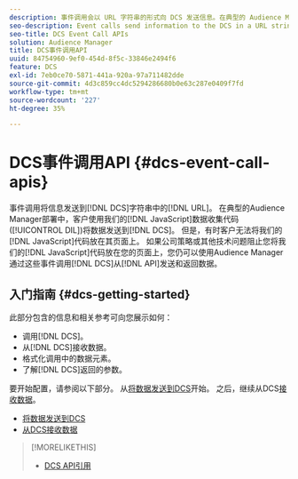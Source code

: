 ```yaml
---
description: 事件调用会以 URL 字符串的形式向 DCS 发送信息。在典型的 Audience Manager 部署中，客户使用我们的 JavaScript 数据收集代码 (DIL) 将数据发送到 DCS。但有时，客户无法将我们的 JavaScript 代码放在其页面上。如果公司策略或其他技术问题阻止您将我们的 JavaScript 代码放在您的页面上，您仍可以使用 Audience Manager 通过这些事件调用 API 从 DCS 发送数据和返回数据。
seo-description: Event calls send information to the DCS in a URL string. In a typical Audience Manager deployment, customers use our JavaScript data collection code (DIL) to send data to the DCS. However, sometimes customers cannot put our JavaScript code on their pages. If company policies or other technical issues prevent you from placing our JavaScript code on your pages, you can still work with Audience Manager to send and return data from DCS with these event call APIs.
seo-title: DCS Event Call APIs
solution: Audience Manager
title: DCS事件调用API
uuid: 84754960-9ef0-454d-8f5c-33846e2494f6
feature: DCS
exl-id: 7eb0ce70-5871-441a-920a-97a711482dde
source-git-commit: 4d3c859cc4dc5294286680b0e63c287e0409f7fd
workflow-type: tm+mt
source-wordcount: '227'
ht-degree: 35%

---
```


# DCS事件调用API {#dcs-event-call-apis}

事件调用将信息发送到[!DNL DCS]字符串中的[!DNL URL]。 在典型的Audience Manager部署中，客户使用我们的[!DNL JavaScript]数据收集代码([!UICONTROL DIL])将数据发送到[!DNL DCS]。 但是，有时客户无法将我们的[!DNL JavaScript]代码放在其页面上。 如果公司策略或其他技术问题阻止您将我们的[!DNL JavaScript]代码放在您的页面上，您仍可以使用Audience Manager通过这些事件调用[!DNL DCS]从[!DNL API]发送和返回数据。

## 入门指南 {#dcs-getting-started}

此部分包含的信息和相关参考可向您展示如何：

* 调用[!DNL DCS]。
* 从[!DNL DCS]接收数据。
* 格式化调用中的数据元素。
* 了解[!DNL DCS]返回的参数。

要开始配置，请参阅以下部分。 从[将数据发送到DCS](../../../api/dcs-intro/dcs-event-calls/dcs-url-send.md)开始。 之后，继续从DCS[接收数据](../../../api/dcs-intro/dcs-event-calls/dcs-url-receive.md)。

* [将数据发送到DCS](dcs-url-send.md)
* [从DCS接收数据](dcs-url-receive.md)

>[!MORELIKETHIS]
>
>* [DCS API引用](../../../api/dcs-intro/dcs-api-reference/dcs-api-methods.md)
